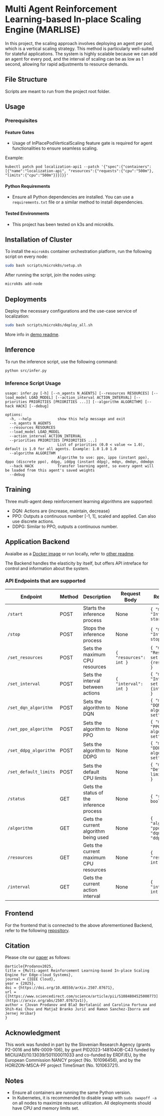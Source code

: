 # Multi Agent Reinforcement Learning-based In-place Scaling Engine (MARLISE)

In this project, the scaling approach involves deploying an agent per pod, which is a vertical 
scaling strategy. This method is particularly well-suited for stateful applications. 
The system is highly scalable because we can add an agent for every pod, and the interval of 
scaling can be as low as 1 second, allowing for rapid adjustments to resource demands.

## File Structure

Scripts are meant to run from the project root folder.

## Usage

### Prerequisites

#### Feature Gates

- Usage of InPlacePodVerticalScaling feature gate is required for agent functionalities to ensure seamless scaling.

Example:
```
kubectl patch pod localization-api1 --patch '{"spec":{"containers":[{"name":"localization-api", "resources":{"requests":{"cpu":"500m"}, "limits":{"cpu":"500m"}}}]}}'
```

#### Python Requirements

- Ensure all Python dependencies are installed. You can use a `requirements.txt` file or a similar method to install dependencies.

#### Tested Environments

- This project has been tested on k3s and microk8s.

## Installation of Cluster

To install the `microk8s` container orchestration platform, run the following script on every node:

```bash
sudo bash scripts/microk8s/setup.sh
```

After running the script, join the nodes using:

```bash
microk8s add-node
```

## Deployments

Deploy the necessary configurations and the use-case service of localization:

```bash
sudo bash scripts/microk8s/deploy_all.sh
```

More info in [demo readme](/docs/demo_setup.md).

## Inference

To run the inference script, use the following command:

```bash
python src/infer.py
```

### Inference Script Usage

```plaintext
usage: infer.py [-h] [--n_agents N_AGENTS] [--resources RESOURCES] [--load_model LOAD_MODEL] [--action_interval ACTION_INTERVAL] [--priorities PRIORITIES [PRIORITIES ...]] [--algorithm ALGORITHM] [--hack HACK] [--debug]

options:
  -h, --help            show this help message and exit
  --n_agents N_AGENTS
  --resources RESOURCES
  --load_model LOAD_MODEL
  --action_interval ACTION_INTERVAL
  --priorities PRIORITIES [PRIORITIES ...]
                        List of priorities (0.0 < value <= 1.0), default is 1.0 for all agents. Example: 1.0 1.0 1.0
  --algorithm ALGORITHM
                        Algorithm to use: ppo, ippo (instant ppo), dppo (discrete ppo), ddpg, iddpg (instant ddpg), mdqn, dmdqn, ddmdqn
  --hack HACK           Transfer learning agent, so every agent will be loaded from this agent's saved weights
  --debug
```

## Training

Three multi-agent deep reinforcement learning algorithms are supported:
- DQN: Actions are {increase, maintain, decrease}
- PPO: Outputs a continuous number [-1, 1], scaled and applied. Can also use discrete actions.
- DDPG: Similar to PPO, outputs a continuous number.

## Application Backend
Avaialbe as a [Docker image](https://hub.docker.com/repository/docker/wrathchild14/elasticity/general)
or run locally, refer to [other readme](/src/readme.md).

The Backend handles the elasticity by itself, but offers API intreface for control and information about the system.

### API Endpoints that are supported
| Endpoint                | Method | Description                                      | Request Body                                                                 | Response                                                                 |
|-------------------------|--------|--------------------------------------------------|------------------------------------------------------------------------------|--------------------------------------------------------------------------|
| `/start`                | POST   | Starts the inference process                     | None                                                                         | `{ "message": "Inference started" }`                                     |
| `/stop`                 | POST   | Stops the inference process                      | None                                                                         | `{ "message": "Inference stopped" }`                                     |
| `/set_resources`        | POST   | Sets the maximum CPU resources                   | `{ "resources": int }`                                                       | `{ "message": "Resources set to {resources}" }`                          |
| `/set_interval`         | POST   | Sets the interval between actions                | `{ "interval": int }`                                                        | `{ "message": "Interval set to {interval}" }`                            |
| `/set_dqn_algorithm`    | POST   | Sets the algorithm to DQN                        | None                                                                         | `{ "message": "DQN algorithm set" }`                                     |
| `/set_ppo_algorithm`    | POST   | Sets the algorithm to PPO                        | None                                                                         | `{ "message": "PPO algorithm set" }`                                     |
| `/set_ddpg_algorithm`   | POST   | Sets the algorithm to DDPG                       | None                                                                         | `{ "message": "DDPG algorithm set" }`                                    |
| `/set_default_limits`   | POST   | Sets the default CPU limits                      | None                                                                         | `{ "message": "Default limits set" }`                                    |
| `/status`               | GET    | Gets the status of the inference process         | None                                                                         | `{ "status": bool }`                                                     |
| `/algorithm`            | GET    | Gets the current algorithm being used            | None                                                                         | `{ "algorithm": "ppo" OR "dqn" OR "ddpg" }`                              |
| `/resources`            | GET    | Gets the current maximum CPU resources           | None                                                                         | `{ "resources": int }`                                                   |
| `/interval`             | GET    | Gets the current action interval                 | None                                                                         | `{ "interval": int }`                                                    |


## Frontend

For the frontend that is connected to the above aforementioned Backend, refer to the following [repository](https://github.com/wrathchild14/resource-elastisity-nancy-visualization/).

## Citation

Please cite our [paper](https://arxiv.org/abs/2507.07671v1) as follows:

```
@article{Prodanov2025,
title = {Multi-agent Reinforcement Learning-based In-place Scaling Engine for Edge-cloud Systems},
journal = {IEEE Cloud},
year = {2025},
doi = {https://doi.org/10.48550/arXiv.2507.07671},
url = {[https://www.sciencedirect.com/science/article/pii/S1084804525000773](https://arxiv.org/abs/2507.07671v1)},
author = {Jovan Prodanov and Blaž Bertalanič and Carolina Fortuna and Shih-Kai Chou and Matjaž Branko Jurič and Ramon Sanchez-Iborra and Jernej Hribar}
}
```

## Acknowledgment

This work was funded in part by the Slovenian Research Agency (grants P2-0016 and MN-0009-106), by grant PID2023-148104OB-C43 funded by MICIU/AEI/10.13039/501100011033 and co-funded by
ERDF/EU, by the European Commission NANCY project (No. 101096456), and by the HORIZON-MSCA-PF project TimeSmart (No. 101063721).

## Notes

- Ensure all containers are running the same Python version.
- In Kubernetes, it is recommended to disable swap with `sudo swapoff -a` on all nodes to maximize 
resource utilization. All deployments should have CPU and memory limits set.
